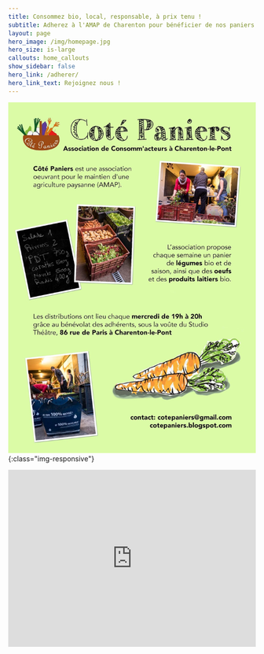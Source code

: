 ```yaml
---
title: Consommez bio, local, responsable, à prix tenu !
subtitle: Adherez à l'AMAP de Charenton pour bénéficier de nos paniers bio.
layout: page
hero_image: /img/homepage.jpg
hero_size: is-large
callouts: home_callouts
show_sidebar: false
hero_link: /adherer/
hero_link_text: Rejoignez nous !
---
```




![flyerAmap](/img/flyerAmapCharenton.jpg){:class="img-responsive"}


<iframe src="http://player.vimeo.com/video/145967023" frameborder="0" height="360" width="100%" webkitallowfullscreen="" mozallowfullscreen="" allowfullscreen=""></iframe>



